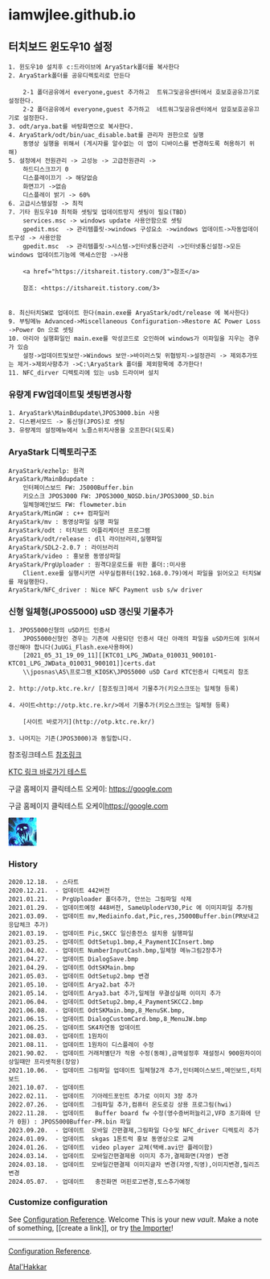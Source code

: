 # iamwjlee.github.io

## 터치보드 윈도우10 설정
```
1. 윈도우10 설치후 c:드라이브에 AryaStark폴더를 복사한다
2. AryaStark폴더를 공유디렉토리로 만든다

    2-1 폴더공유에서 everyone,guest 추가하고  트워그및공유센터에서 호보호공유끄기로 설정한다.
    2-2 폴더공유에서 everyone,guest 추가하고  네트워그및공유센터에서 암호보호공유끄기로 설정한다.
3. odt/arya.bat를 바탕화면으로 복사한다.
4. AryaStark/odt/bin/uac_disable.bat를 관리자 권한으로 실행
    동영상 실행을 위해서 (게시자를 알수없는 이 앱이 디바이스를 변경하도록 허용하기 위해)
5. 설정에서 전원관리 -> 고성능 -> 고급전원관리 -> 
    하드디스크끄기 0
    디스플레이끄기 -> 해당없슴
    화면끄기 ->없슴
    디스플레이 밝기 -> 60%
6. 고급시스템설정 -> 최적
7. 기타 원도우10 최적화 셋팅및 업데이트방지 셋팅이 필요(TBD)
    services.msc -> windows update 사용안함으로 셋팅
    gpedit.msc  -> 관리템플릿->windows 구성요소 ->windows 업데이트->자동업데이트구성 -> 사용안함
    gpedit.msc  -> 관리템플릿->시스템->인터넷통신관리 ->인터넷통신설정->모든 windows 업데이트기능에 액세스안함 ->사용
    
    <a href="https://itshareit.tistory.com/3">참조</a> 

    참조: <https://itshareit.tistory.com/3> 

    
8. 최신터치SW로 업데이트 한다(main.exe를 AryaStark/odt/release 에 복사한다) 
9. 부팅메뉴 Advanced->Miscellaneous Configuration->Restore AC Power Loss ->Power On 으로 셋팅
10. 아리아 실행화일인 main.exe를 악성코드로 오인하여 windows가 이파일을 지우는 경우가 있슴
    설정->업데이트및보안->Windows 보안->바이러스및 위협방지->설정관리 -> 제외추가또는 제거->제외사항추가 ->C:\AryaStark 폴더를 제외항목에 추가한다! 
11. NFC_dirver 디렉토리에 있는 usb 드라이버 설치

```

### 유량계 FW업데이트및 셋팅변경사항
```
1. AryaStark\MainBdupdate\JPOS3000.bin 사용
2. 디스펜서모드 -> 통신형(JPOS)로 셋팅
3. 유량계의 설정메뉴에서 노즐스위치사용을 오프한다(되도록)
```

### AryaStark 디렉토리구조
```
AryaStark/ezhelp: 원격
AryaStark/MainBdupdate :
    인터페이스보드 FW: J5000Buffer.bin
    키오스크 JPOS3000 FW: JPOS3000_NOSD.bin/JPOS3000_SD.bin
    일체형메인보드 FW: flowmeter.bin
AryaStark/MinGW : c++ 컴파일러
AryaStark/mv : 동영상파일 실행 파일
AryaStark/odt : 터치보드 어플리케이션 프로그램
AryaStark/odt/release : dll 라이브러리,실행파일
AryaStark/SDL2-2.0.7 : 라이브러리
AryaStark/video : 홍보용 동영상파일
AryaStark/PrgUploader : 원격다운로드를 위한 폴더::미사용
    Client.exe를 실행시키면 사무실컴퓨터(192.168.0.79)에서 파일을 읽어오고 터치SW를 재실행한다.
AryaStark/NFC_driver : Nice NFC Payment usb s/w driver    
```

### 신형 일체형(JPOS5000) uSD 갱신및 기물추가
```
1. JPOS5000신형의 uSD카드 인증서
    JPOS5000신형인 경우는 기존에 사용되던 인증서 대신 아래의 파일을 uSD카드에 읽혀서 갱신해야 합니다(JuUGi_Flash.exe사용하여)
    [2021_05_31_19_09_11][[KTC01_LPG_JWData_010031_900101-KTC01_LPG_JWData_010031_900101]]certs.dat
    \\jposnas\AS\프로그램_KIOSK\JPOS5000 uSD Card KTC인증서 디렉토리 참조

2. http://otp.ktc.re.kr/ [참조링크]에서 기물추가(키오스크또는 일체형 등록)   

4. 사이트<http://otp.ktc.re.kr/>에서 기물추가(키오스크또는 일체형 등록) 

    [사이트 바로가기](http://otp.ktc.re.kr/)

3. 나머지는 기존(JPOS3000)과 동일합니다.

```

참조링크테스트 [참조링크]

[참조링크]: http://otp.ktc.re.kr/

[KTC 링크 바로가기 테스트](http://otp.ktc.re.kr/)

구글 홈페이지 클릭테스트 오케이: <https://google.com>

구글 홈페이지 클릭테스트 오케이<https://google.com>

[![이미지 링크 오케이](./res/정신의사슬.png)](http://otp.ktc.re.kr/)

<!-- * 구글 홈페이지: https://google.com -->
### History
```
2020.12.18.  - 스타트 
2020.12.21.  - 업데이트 442버전 
2021.01.21.  - PrgUploader 폴더추가, 안쓰는 그림파일 삭제
2021.01.29.  - 업데이트예정 448버전, SameUploderV30,Pic 에 이미지파일 추가됨
2021.03.09.  - 업데이트 mv,Mediainfo.dat,Pic,res,J5000Buffer.bin(PR보내고 응답체크 추가)
2021.03.19.  - 업데이트 Pic,SKCC 일신충전소 설치용 실행파일
2021.03.25.  - 업데이트 OdtSetup1.bmp,4_PaymentICInsert.bmp
2021.04.02.  - 업데이트 NumberInputCash.bmp,일체형 메뉴그림2장추가
2021.04.27.  - 업데이트 DialogSave.bmp
2021.04.29.  - 업데이트 OdtSKMain.bmp 
2021.05.03.  - 업데이트 OdtSetup2.bmp 변경
2021.05.10.  - 업데이트 Arya2.bat 추가 
2021.05.14.  - 업데이트 Arya3.bat 추가,일체형 무결성실패 이미지 추가
2021.06.04.  - 업데이트 OdtSetup2.bmp,4_PaymentSKCC2.bmp
2021.06.08.  - 업데이트 OdtSKMain.bmp,8_MenuSK.bmp,
2021.06.15.  - 업데이트 DialogCustomCard.bmp,8_MenuJW.bmp 
2021.06.25.  - 업데이트 SK4차연동 업데이트 
2021.08.03.  - 업데이트 1원차이 
2021.08.11.  - 업데이트 1원차이 디스플레이 수정
2021.90.02.  - 업데이트 거래처별단가 적용 수정(동해),금액설정후 재설정시 900원차이이상일때만 프리셋적용(장암) 
2021.10.06.  - 업데이트 그림파일 업데이트 일체형2개 추가,인터페이스보드,메인보드,터치보드 
2021.10.07.  - 업데이트  
2022.02.11.  - 업데이트  기아레드포인트 추가로 이미지 3장 추가 
2022.07.26.  - 업데이트  그림파일 추가,컴퓨터 온도로깅 상용 프로그림(hwi) 
2022.11.28.  - 업데이트   Buffer board fw 수정(영수증버퍼늘리고,VFD 초기화에 단가 0원) : JPOS5000Buffer-PR.bin 파일 
2023.09.20.  - 업데이트  모바일 간편결제,그림파일 다수및 NFC_driver 디렉토리 추가 
2024.01.09.  - 업데이트  skgas 1톤트럭 홍보 동영상으로 교체 
2024.01.26.  - 업데이트  video player 교체(택배.avi만 플레이함) 
2024.03.14.  - 업데이트  모바일간편결제용 이미지 추가,결제화면(자영) 변경 
2024.03.18.  - 업데이트  모바일간편결제 이미지글자 변경(자영,직영),이미지변경,릴리즈변경 
2024.05.07.  - 업데이트   충전화면 머핀로고변경,토스추가예정 

```
### Customize configuration
See [Configuration Reference](https://cli.vuejs.org/config/).
Welcome
This is your new *vault*.
Make a note of something, [[create a link]], or try [the Importer](https://help.obsidian.md/Plugins/Importer)!


---
[Configuration Reference](https://cli.vuejs.org/config/).

[Atal'Hakkar](./hakkar.md)